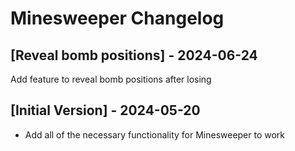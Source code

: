 # Minesweeper Changelog

## [Reveal bomb positions] - 2024-06-24
Add feature to reveal bomb positions after losing


## [Initial Version] - 2024-05-20
- Add all of the necessary functionality for Minesweeper to work
